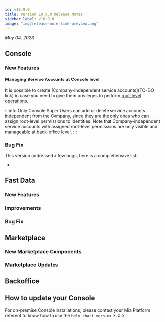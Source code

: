 ```yaml
---
id: v10.9.0
title: Version 10.9.0 Release Notes
sidebar_label: v10.9.0
image: "img/release-note-link-preview.png"
---
```


_May 04, 2023_

## Console

### New Features

#### Managing Service Accounts at Console level

It is possible to create [Company-independent service accounts](TO-DO link) in case you need to give them privileges to perform [root-level operations](/development_suite/identity-and-access-management/console-levels-and-permission-management.md).

:::info
Only Console Super Users can add or delete service accounts independent from the Company, since they are the only ones who can assign root-level permissions to identities. Note that Company-independent service accounts with assigned root-level permissions are only visible and manageable at back-office level.
:::

### Bug Fix

This version addressed a few bugs, here is a comprehensive list:

* 

## Fast Data

### New Features

### Improvements

### Bug Fix

## Marketplace

### New Marketplace Components

### Marketplace Updates

## Backoffice

## How to update your Console

For on-premise Console installations, please contact your Mia Platform referent to know how to use the `Helm chart version X.X.X`.
